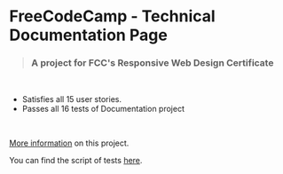 # FreeCodeCamp - Technical Documentation Page

> ### A project for FCC's Responsive Web Design Certificate

&nbsp;


- Satisfies all 15 user stories.
- Passes all 16 tests of Documentation project

&nbsp;

[More information](https://www.freecodecamp.org/learn/responsive-web-design/responsive-web-design-projects/build-a-technical-documentation-page) on this project.

You can find the script of tests [here](https://cdn.freecodecamp.org/testable-projects-fcc/v1/bundle.js).